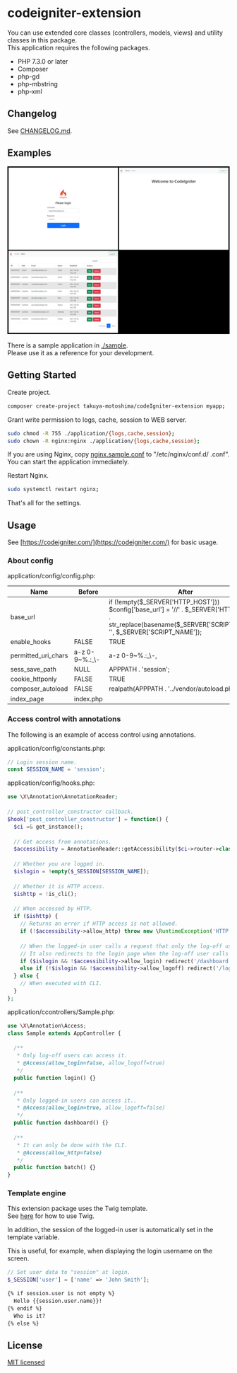 # codeigniter-extension

You can use extended core classes (controllers, models, views) and utility classes in this package.  
This application requires the following packages.  
* PHP 7.3.0 or later
* Composer
* php-gd
* php-mbstring
* php-xml

## Changelog

See [CHANGELOG.md](./CHANGELOG.md).

## Examples

![screencap.jpg](https://raw.githubusercontent.com/takuya-motoshima/codeigniter-extension/master/documents/screencap.jpg)

There is a sample application in [./sample](./sample).  
Please use it as a reference for your development.

## Getting Started

Create project.  

```sh
composer create-project takuya-motoshima/codeIgniter-extension myapp;
```

Grant write permission to logs, cache, session to WEB server.  

```sh
sudo chmod -R 755 ./application/{logs,cache,session};
sudo chown -R nginx:nginx ./application/{logs,cache,session};
```

If you are using Nginx, copy [nginx.sample.conf](./nginx.sample.conf) to "/etc/nginx/conf.d/<Your application name> .conf".  
You can start the application immediately.  

Restart Nginx.  

```sh
sudo systemctl restart nginx;
```

That's all for the settings.

## Usage

See [https://codeigniter.com/](https://codeigniter.com/) for basic usage.  

### About config

application/config/config.php:  

<table>
  <thead>
    <tr>
      <th>Name</th>
      <th>Before</th>
      <th>After</th>
    </tr>
  </thead>
  <tbody>
    <tr>
      <td>base_url</td>
      <td></td>
      <td>if (!empty($_SERVER['HTTP_HOST'])) $config['base_url'] = '//' . $_SERVER['HTTP_HOST'] . str_replace(basename($_SERVER['SCRIPT_NAME']), '', $_SERVER['SCRIPT_NAME']);</td>
    </tr>
    <tr>
      <td>enable_hooks</td>
      <td>FALSE</td>
      <td>TRUE</td>
    </tr>
    <tr>
      <td>permitted_uri_chars</td>
      <td>a-z 0-9~%.:_\-</td>
      <td>a-z 0-9~%.:_\-,</td>
    </tr>
    <tr>
      <td>sess_save_path</td>
      <td>NULL</td>
      <td>APPPATH . 'session';</td>
    </tr>
    <tr>
      <td>cookie_httponly</td>
      <td>FALSE</td>
      <td>TRUE</td>
    </tr>
    <tr>
      <td>composer_autoload</td>
      <td>FALSE</td>
      <td>realpath(APPPATH . '../vendor/autoload.php');</td>
    </tr>
    <tr>
      <td>index_page</td>
      <td>index.php</td>
      <td></td>
    </tr>
  </tbody>
</table>

### Access control with annotations

The following is an example of access control using annotations.  

application/config/constants.php:  

```php
// Login session name.
const SESSION_NAME = 'session';
```

application/config/hooks.php:  

```php
use \X\Annotation\AnnotationReader;

// post_controller_constructor callback.
$hook['post_controller_constructor'] = function() {
  $ci =& get_instance();

  // Get access from annotations.
  $accessibility = AnnotationReader::getAccessibility($ci->router->class, $ci->router->method);

  // Whether you are logged in.
  $islogin = !empty($_SESSION[SESSION_NAME]);

  // Whether it is HTTP access.
  $ishttp = !is_cli();

  // When accessed by HTTP.
  if ($ishttp) {
    // Returns an error if HTTP access is not allowed.
    if (!$accessibility->allow_http) throw new \RuntimeException('HTTP access is not allowed.');

    // When the logged-in user calls a request that only the log-off user can access, redirect to the dashboard.
    // It also redirects to the login page when the log-off user calls a request that only the logged-in user can access.
    if ($islogin && !$accessibility->allow_login) redirect('/dashboard');
    else if (!$islogin && !$accessibility->allow_logoff) redirect('/login');
  } else {
    // When executed with CLI.
  }
};
```

application/ccontrollers/Sample.php:  

```php
use \X\Annotation\Access;
class Sample extends AppController {
  
  /**
   * Only log-off users can access it.
   * @Access(allow_login=false, allow_logoff=true)
   */
  public function login() {}
  
  /**
   * Only logged-in users can access it..
   * @Access(allow_login=true, allow_logoff=false)
   */
  public function dashboard() {}
  
  /**
   * It can only be done with the CLI.
   * @Access(allow_http=false)
   */
  public function batch() {}
}
```

### Template engine

This extension package uses the Twig template.  
See [here](https://twig.symfony.com/doc/3.x/) for how to use Twig.  

In addition, the session of the logged-in user is automatically set in the template variable.  

This is useful, for example, when displaying the login username on the screen. 

```php
// Set user data to "session" at login.
$_SESSION['user'] = ['name' => 'John Smith'];
```

```html
{% if session.user is not empty %}
  Hello {{session.user.name}}!
{% endif %}
  Who is it?
{% else %}
```

## License

[MIT licensed](./LICENSE.txt)